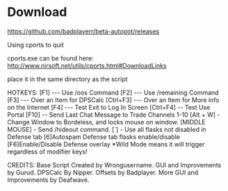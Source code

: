 # Download
https://github.com/badplayerr/beta-autopot/releases

Using cports to quit

cports.exe can be found here: http://www.nirsoft.net/utils/cports.html#DownloadLinks

place it in the same directory as the script


HOTKEYS:
[F1] --- Use /oos Command
[F2] --- Use /remaining Command
[F3] --- Over an Item for DPSCalc
[Ctrl+F3] --- Over an Item for More info on the Internet
[F4] --- Test Exit to Log In Screen
[Ctrl+F4] -- Test Use Portal
[F10] -- Send Last Chat Message to Trade Channels 1-10
[Alt + W] - Change Window to Bordeless, and locks mouse on window.
[MIDDLE MOUSE] - Send /hideout command.
[\`] - Use all flasks not disabled in Defense tab
[6]Autospam Defense tab flasks enable/disable
[F6]Enable/Disable Defense overlay
*Wild Mode means it will trigger regardless of modifier keys!

CREDITS:
Base Script Created by Wrongusername.
GUI and Improvements by Gurud.
DPSCalc By Nipper.
Offsets by Badplayer.
More GUI and Improvements by Deafwave.
